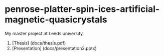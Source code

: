 # penrose-platter-spin-ices-artificial-magnetic-quasicrystals
My master project at Leeds university

1. [Thesis] (docs/thesis.pdf)
2. [Presentation] (docs/presentation2.pptx)
